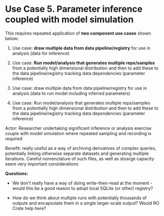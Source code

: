 Use Case 5. Parameter inference coupled with model simulation
=============================================================

This requires repeated application of **two component use cases** shown
below:

1.  Use case: **draw multiple data from data pipeline/registry** for use
    in analysis (data for inference)

2.  Use case: **Run model/analysis that generates multiple
    reps/samples** from a potentially high dimensional distribution and
    then to add these to the data pipeline/registry tracking data
    dependencies (parameter inference)

3.  Use case: draw multiple data from data pipeline/registry for use in
    analysis (data to run model including inferred parameters)

4.  Use case: Run model/analysis that generates multiple reps/samples
    from a potentially high dimensional distribution and then to add
    these to the data pipeline/registry tracking data dependencies
    (parameter inference)

Actor: Researcher undertaking significant inference or analysis exercise
couple with model simulation where repeated sampling and recording is
required

Benefit: really useful as a way of archiving derivatives of complex
queries, potentially linking otherwise separate datasets and generating
multiple iterations. Careful nomenclature of such files, as well as
stoarge capacity seem very important considerations

**Questions:**

-   We don't really have a way of doing write-then-read at the moment -
    would this be a good reason to adopt local SQLite (or
    other) registry?

-   How do we think about multiple runs with potentially thousands of
    outputs and encapsulate them in a single larger-scale output? Would
    RO Crate help here?